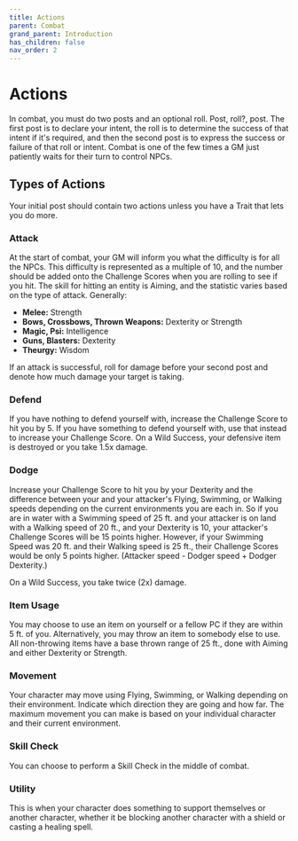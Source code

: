 ```yaml
---
title: Actions
parent: Combat
grand_parent: Introduction
has_children: false
nav_order: 2
---
```


# Actions

In combat, you must do two posts and an optional roll. Post, roll?, post. The first post is to declare your intent, the roll is to determine the success of that intent if it's required, and then the second post is to express the success or failure of that roll or intent. Combat is one of the few times a GM just patiently waits for their turn to control NPCs.

## Types of Actions

Your initial post should contain two actions unless you have a Trait that lets you do more.

### Attack

At the start of combat, your GM will inform you what the difficulty is for all the NPCs. This difficulty is represented as a multiple of 10, and the number should be added onto the Challenge Scores when you are rolling to see if you hit. The skill for hitting an entity is Aiming, and the statistic varies based on the type of attack. Generally:

* **Melee:** Strength
* **Bows, Crossbows, Thrown Weapons:** Dexterity or Strength
* **Magic, Psi:** Intelligence
* **Guns, Blasters:** Dexterity
* **Theurgy:** Wisdom

If an attack is successful, roll for damage before your second post and denote how much damage your target is taking.

### Defend

If you have nothing to defend yourself with, increase the Challenge Score to hit you by 5. If you have something to defend yourself with, use that instead to increase your Challenge Score. On a Wild Success, your defensive item is destroyed or you take 1.5x damage.

### Dodge

Increase your Challenge Score to hit you by your Dexterity and the difference between your and your attacker's Flying, Swimming, or Walking speeds depending on the current environments you are each in. So if you are in water with a Swimming speed of 25 ft. and your attacker is on land with a Walking speed of 20 ft., and your Dexterity is 10, your attacker's Challenge Scores will be 15 points higher. However, if your Swimming Speed was 20 ft. and their Walking speed is 25 ft., their Challenge Scores would be only 5 points higher. (Attacker speed - Dodger speed + Dodger Dexterity.)

On a Wild Success, you take twice (2x) damage.

### Item Usage

You may choose to use an item on yourself or a fellow PC if they are within 5 ft. of you. Alternatively, you may throw an item to somebody else to use. All non-throwing items have a base thrown range of 25 ft., done with Aiming and either Dexterity or Strength.

### Movement

Your character may move using Flying, Swimming, or Walking depending on their environment. Indicate which direction they are going and how far. The maximum movement you can make is based on your individual character and their current environment.

### Skill Check

You can choose to perform a Skill Check in the middle of combat.

### Utility

This is when your character does something to support themselves or another character, whether it be blocking another character with a shield or casting a healing spell.
